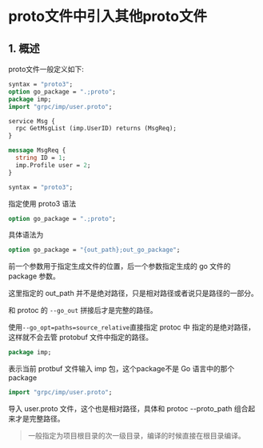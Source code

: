 # proto文件中引入其他proto文件

## 1. 概述

proto文件一般定义如下:

```protobuf
syntax = "proto3";
option go_package = ".;proto";
package imp;
import "grpc/imp/user.proto";

service Msg {
  rpc GetMsgList (imp.UserID) returns (MsgReq);
}

message MsgReq {
  string ID = 1;
  imp.Profile user = 2;
}
```



```protobuf
syntax = "proto3";
```

指定使用 proto3 语法

```protobuf
option go_package = ".;proto";
```

具体语法为

```protobuf
option go_package = "{out_path};out_go_package";
```

前一个参数用于指定生成文件的位置，后一个参数指定生成的 go 文件的 package 参数。

这里指定的 out_path 并不是绝对路径，只是相对路径或者说只是路径的一部分。

和 protoc 的 `--go_out` 拼接后才是完整的路径。

使用`--go_opt=paths=source_relative`直接指定 protoc 中 指定的是绝对路径，这样就不会去管 protobuf 文件中指定的路径。



```protobuf
package imp;
```

表示当前 protbuf 文件输入 imp 包，这个package不是 Go 语言中的那个package



```protobuf
import "grpc/imp/user.proto";
```

导入 user.proto 文件，这个也是相对路径，具体和 protoc --proto_path 组合起来才是完整路径。

> 一般指定为项目根目录的次一级目录，编译的时候直接在根目录编译。

